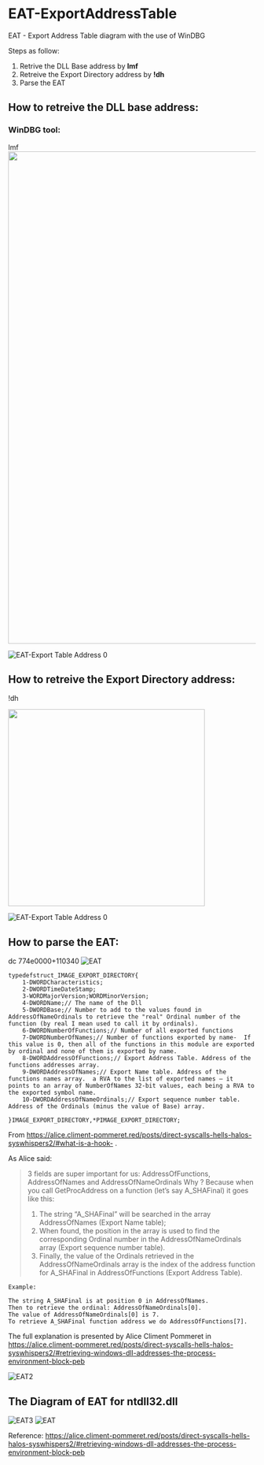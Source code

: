 # EAT-ExportAddressTable
EAT - Export Address Table diagram with the use of WinDBG

Steps as follow:

1. Retrive the DLL Base address by **lmf**
2. Retreive the Export Directory address by **!dh**
3. Parse the EAT

## How to retreive the DLL base address:

### WinDBG tool:
lmf
<img src="https://github.com/nimaforoughi/EAT-ExportAddressTable/blob/main/Images/EAT-Export%20Table%20Address%200.png" width="1000">

![EAT-Export Table Address 0](https://user-images.githubusercontent.com/90676852/174523908-08b571ce-552c-4f7b-bfbd-31eeca43627e.png)

## How to retreive the Export Directory address:

!dh

<img src="https://github.com/nimaforoughi/EAT-ExportAddressTable/blob/main/Images/EAT-Export%20Table%20Address%201.png" width="400">

![EAT-Export Table Address 0](https://user-images.githubusercontent.com/90676852/174523951-0ff82d69-d16d-4878-85a9-0b8f975073ff.png)


## How to parse the EAT:

dc 774e0000+110340
![EAT](https://user-images.githubusercontent.com/90676852/174516198-99d8ec8e-1fe5-4cab-823f-18da3d549a79.png)

	typedefstruct_IMAGE_EXPORT_DIRECTORY{
		1-DWORDCharacteristics;
		2-DWORDTimeDateStamp;
		3-WORDMajorVersion;WORDMinorVersion;
		4-DWORDName;// The name of the Dll
		5-DWORDBase;// Number to add to the values found in AddressOfNameOrdinals to retrieve the "real" Ordinal number of the function (by real I mean used to call it by ordinals).
		6-DWORDNumberOfFunctions;// Number of all exported functions      
		7-DWORDNumberOfNames;// Number of functions exported by name-  If this value is 0, then all of the functions in this module are exported by ordinal and none of them is exported by name.     
		8-DWORDAddressOfFunctions;// Export Address Table. Address of the functions addresses array.   
		9-DWORDAddressOfNames;// Export Name table. Address of the functions names array.  a RVA to the list of exported names – it points to an array of NumberOfNames 32-bit values, each being a RVA to the exported symbol name.      
		10-DWORDAddressOfNameOrdinals;// Export sequence number table.  Address of the Ordinals (minus the value of Base) array.    

	}IMAGE_EXPORT_DIRECTORY,*PIMAGE_EXPORT_DIRECTORY;


From <https://alice.climent-pommeret.red/posts/direct-syscalls-hells-halos-syswhispers2/#what-is-a-hook-> .

As Alice said:

> 3 fields are super important for us: AddressOfFunctions, AddressOfNames and AddressOfNameOrdinals
> Why ? Because when you call GetProcAddress on a function (let’s say A_SHAFinal) it goes like this:
>
> 1. The string “A_SHAFinal” will be searched in the array AddressOfNames (Export Name table);
> 2. When found, the position in the array is used to find the corresponding Ordinal number in the AddressOfNameOrdinals array (Export sequence number table).
> 3. Finally, the value of the Ordinals retrieved in the AddressOfNameOrdinals array is the index of the address function for A_SHAFinal in AddressOfFunctions (Export Address Table).

	Example: 

	The string A_SHAFinal is at position 0 in AddressOfNames.
	Then to retrieve the ordinal: AddressOfNameOrdinals[0]. 
	The value of AddressOfNameOrdinals[0] is 7.
	To retrieve A_SHAFinal function address we do AddressOfFunctions[7].

The full explanation is presented by Alice Climent Pommeret in <https://alice.climent-pommeret.red/posts/direct-syscalls-hells-halos-syswhispers2/#retrieving-windows-dll-addresses-the-process-environment-block-peb>


![EAT2](https://user-images.githubusercontent.com/90676852/174515889-50d40d49-1b22-49ef-938b-6ea4b72a594d.png)

## The Diagram of EAT for ntdll32.dll
![EAT3](https://github.com/nimaforoughi/EAT-ExportAddressTable/blob/gh-pages/Images/EAT.png?raw=true)
![EAT](https://user-images.githubusercontent.com/90676852/174523973-1eb615d3-c549-479b-9f84-00905c85b94b.png)


Reference:
<https://alice.climent-pommeret.red/posts/direct-syscalls-hells-halos-syswhispers2/#retrieving-windows-dll-addresses-the-process-environment-block-peb>
